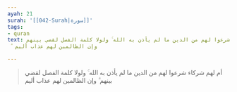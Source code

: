 ```yaml
---
ayah: 21
surah: '[[042-Surah|سورة]]'
tags:
- quran
text: أم لهم شركاء شرعوا لهم من الدين ما لم يأذن به الله ۚ ولولا كلمة الفصل لقضي بينهم
  ۗ وإن الظالمين لهم عذاب أليم

---
```

> أم لهم شركاء شرعوا لهم من الدين ما لم يأذن به الله ۚ ولولا كلمة الفصل لقضي بينهم ۗ وإن الظالمين لهم عذاب أليم
